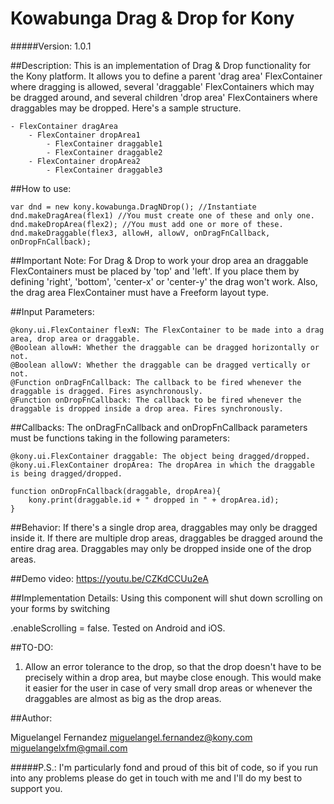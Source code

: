 # Kowabunga Drag & Drop for Kony

#####Version: 1.0.1

##Description:
This is an implementation of Drag & Drop functionality for the Kony platform. It allows you to define a parent 'drag area' FlexContainer where dragging is allowed,
several 'draggable' FlexContainers which may be dragged around, and several children 'drop area' FlexContainers where draggables may be dropped.
Here's a sample structure.

	- FlexContainer dragArea
		- FlexContainer dropArea1
			- FlexContainer draggable1
			- FlexContainer draggable2
		- FlexContainer dropArea2
			- FlexContainer draggable3

##How to use:

	var dnd = new kony.kowabunga.DragNDrop(); //Instantiate
	dnd.makeDragArea(flex1) //You must create one of these and only one.
	dnd.makeDropArea(flex2); //You must add one or more of these.
	dnd.makeDraggable(flex3, allowH, allowV, onDragFnCallback, onDropFnCallback);

##Important Note:
For Drag & Drop to work your drop area an draggable FlexContainers must be placed
by 'top' and 'left'. If you place them by defining 'right', 'bottom', 'center-x' or
'center-y' the drag won't work. Also, the drag area FlexContainer must have a Freeform 
layout type.

##Input Parameters:
		
	@kony.ui.FlexContainer flexN: The FlexContainer to be made into a drag area, drop area or draggable.
	@Boolean allowH: Whether the draggable can be dragged horizontally or not.
	@Boolean allowV: Whether the draggable can be dragged vertically or not.
	@Function onDragFnCallback: The callback to be fired whenever the draggable is dragged. Fires asynchronously. 
	@Function onDropFnCallback: The callback to be fired whenever the draggable is dropped inside a drop area. Fires synchronously.

##Callbacks:
The onDragFnCallback and onDropFnCallback parameters must be functions taking in the following parameters:

	@kony.ui.FlexContainer draggable: The object being dragged/dropped.
	@kony.ui.FlexContainer dropArea: The dropArea in which the draggable is being dragged/dropped.

	function onDropFnCallback(draggable, dropArea){
		kony.print(draggable.id + " dropped in " + dropArea.id);
	}

##Behavior:
If there's a single drop area, draggables may only be dragged inside it.
If there are multiple drop areas, draggables be dragged around the entire drag area.
Draggables may only be dropped inside one of the drop areas.

##Demo video:
https://youtu.be/CZKdCCUu2eA

##Implementation Details:
Using this component will shut down scrolling on your forms by switching <form>.enableScrolling = false.
Tested on Android and iOS.

##TO-DO:
1. Allow an error tolerance to the drop, so that the drop doesn't have to be
precisely within a drop area, but maybe close enough. This would make it easier for the user in
case of very small drop areas or whenever the draggables are almost as big as the drop areas.

##Author:

Miguelangel Fernandez
miguelangel.fernandez@kony.com
miguelangelxfm@gmail.com

#####P.S.:
I'm particularly fond and proud of this bit of code, so if you run into any problems please do get in touch with me and I'll do my best to support you.

